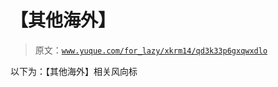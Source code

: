 # 【其他海外】

> 原文：[`www.yuque.com/for_lazy/xkrm14/qd3k33p6gxqwxdlo`](https://www.yuque.com/for_lazy/xkrm14/qd3k33p6gxqwxdlo)

以下为：【其他海外】相关风向标





